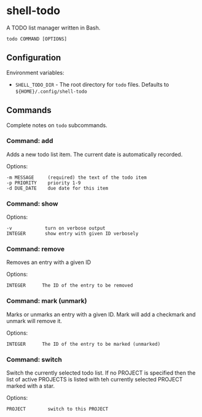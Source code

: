 # shell-todo

A TODO list manager written in Bash. 

```
todo COMMAND [OPTIONS]
```
## Configuration

Environment variables:

* `SHELL_TODO_DIR` - The root directory for `todo` files. Defaults to `${HOME}/.config/shell-todo`

## Commands

Complete notes on `todo` subcommands.

### Command: add

Adds a new todo list item. The current date is automatically recorded.

Options:

```
-m MESSAGE     (required) the text of the todo item
-p PRIORITY    priority 1-9
-d DUE_DATE    due date for this item
```

### Command: show

Options:

```
-v            turn on verbose output
INTEGER       show entry with given ID verbosely
```

### Command: remove

Removes an entry with a given ID

Options:

```
INTEGER      The ID of the entry to be removed
```

### Command: mark (unmark)

Marks or unmarks an entry with a given ID. Mark will add a checkmark and unmark will remove it.

Options:

```
INTEGER      The ID of the entry to be marked (unmarked)
```

### Command: switch

Switch the currently selected todo list. If no PROJECT is specified then the list of active PROJECTS is listed with teh currently selected PROJECT marked with a star.

Options:

```
PROJECT        switch to this PROJECT
```